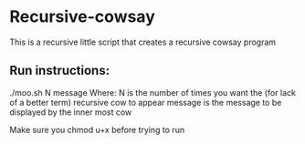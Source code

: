 # Recursive-cowsay
This is a recursive little script that creates a recursive cowsay program


## Run instructions:
./moo.sh N message
Where: 
N is the number of times you want the (for lack of a better term) recursive cow to appear
message is the message to be displayed by the inner most cow

Make sure you chmod u+x before trying to run
